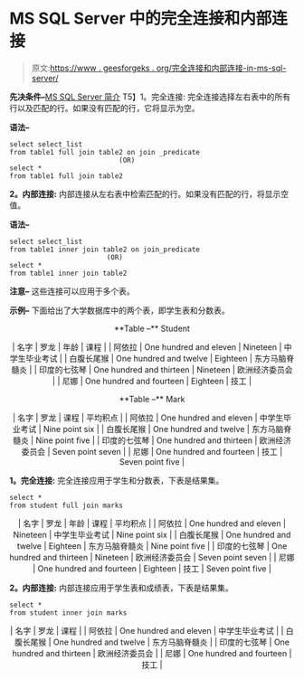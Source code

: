 # MS SQL Server 中的完全连接和内部连接

> 原文:[https://www . geesforgeks . org/完全连接和内部连接-in-ms-sql-server/](https://www.geeksforgeeks.org/full-join-and-inner-join-in-ms-sql-server/)

**先决条件–**[MS SQL Server 简介](https://www.geeksforgeeks.org/introduction-of-ms-sql-server/)
T5】1。完全连接:
完全连接选择左右表中的所有行以及匹配的行。如果没有匹配的行，它将显示为空。

**语法–**

```
select select_list 
from table1 full join table2 on join _predicate
                           (OR)
select * 
from table1 full join table2
```

**2。内部连接:**
内部连接从左右表中检索匹配的行。如果没有匹配的行，将显示空值。

**语法–**

```
select select_list 
from table1 inner join table2 on join_predicate
                        (OR)
select * 
from table1 inner join table2 
```

**注意–**
这些连接可以应用于多个表。

**示例–**
下面给出了大学数据库中的两个表，即学生表和分数表。

<center>**Table –** Student</center>

<center>

| 名字 | 罗龙 | 年龄 | 课程 |
| 阿依拉 | One hundred and eleven | Nineteen | 中学生毕业考试 |
| 白腹长尾猴 | One hundred and twelve | Eighteen | 东方马脑脊髓炎 |
| 印度的七弦琴 | One hundred and thirteen | Nineteen | 欧洲经济委员会 |
| 尼娜 | One hundred and fourteen | Eighteen | 技工 |

</center>

<center>**Table –** Mark</center>

<center>

| 名字 | 罗龙 | 课程 | 平均积点 |
| 阿依拉 | One hundred and eleven | 中学生毕业考试 | Nine point six |
| 白腹长尾猴 | One hundred and twelve | 东方马脑脊髓炎 | Nine point five |
| 印度的七弦琴 | One hundred and thirteen | 欧洲经济委员会 | Seven point seven |
| 尼娜 | One hundred and fourteen | 技工 | Seven point five |

</center>

**1。完全连接:**
完全连接应用于学生和分数表，下表是结果集。

```
select * 
from student full join marks 
```

<center>

| 名字 | 罗龙 | 年龄 | 课程 | 平均积点 |
| 阿依拉 | One hundred and eleven | Nineteen | 中学生毕业考试 | Nine point six |
| 白腹长尾猴 | One hundred and twelve | Eighteen | 东方马脑脊髓炎 | Nine point five |
| 印度的七弦琴 | One hundred and thirteen | Nineteen | 欧洲经济委员会 | Seven point seven |
| 尼娜 | One hundred and fourteen | Eighteen | 技工 | Seven point five |

</center>

**2。内部连接:**
内部连接应用于学生表和成绩表，下表是结果集。

```
select * 
from student inner join marks 
```

<center>

| 名字 | 罗龙 | 课程 |
| 阿依拉 | One hundred and eleven | 中学生毕业考试 |
| 白腹长尾猴 | One hundred and twelve | 东方马脑脊髓炎 |
| 印度的七弦琴 | One hundred and thirteen | 欧洲经济委员会 |
| 尼娜 | One hundred and fourteen | 技工 |

</center>